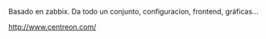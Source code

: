 Basado en zabbix.
Da todo un conjunto, configuracion, frontend, gráficas...

http://www.centreon.com/
